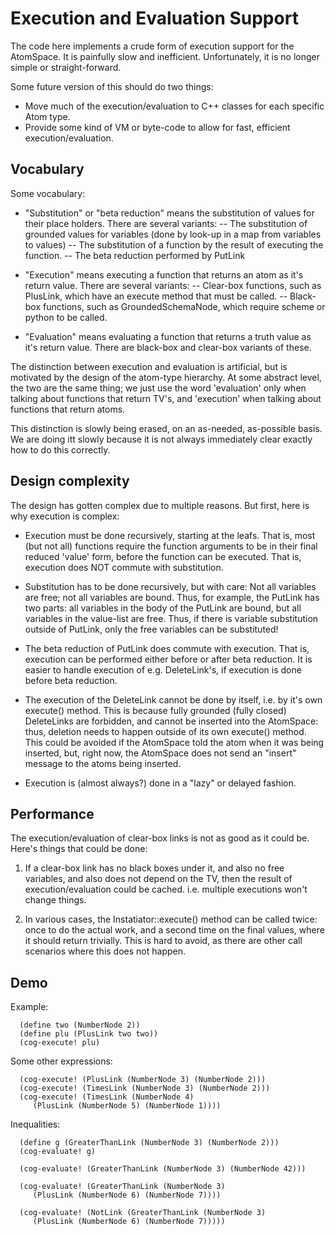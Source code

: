 
Execution and Evaluation Support
================================

The code here implements a crude form of execution support for the
AtomSpace. It is painfully slow and inefficient.  Unfortunately, it is
no longer simple or straight-forward.

Some future version of this should do two things:
* Move much of the execution/evaluation to C++ classes for each
  specific Atom type.
* Provide some kind of VM or byte-code to allow for fast, efficient
  execution/evaluation.

Vocabulary
----------
Some vocabulary:

* "Substitution" or "beta reduction" means the substitution of values
  for their place holders.
  There are several variants:
  -- The substitution of grounded values for variables (done by look-up
     in a map from variables to values)
  -- The substitution of a function by the result of executing the
     function.
  -- The beta reduction performed by PutLink

* "Execution" means executing a function that returns an atom as it's
  return value. There are several variants:
  -- Clear-box functions, such as PlusLink, which have an execute method
     that must be called.
  -- Black-box functions, such as GroundedSchemaNode, which require
     scheme or python to be called.

* "Evaluation" means evaluating a function that returns a truth value as
  it's return value. There are black-box and clear-box variants of
  these.

The distinction between execution and evaluation is artificial, but
is motivated by the design of the atom-type hierarchy.  At some
abstract level, the two are the same thing; we just use the word
'evaluation' only when talking about functions that return TV's, and
'execution' when talking about functions that return atoms.

This distinction is slowly being erased, on an as-needed, as-possible
basis.  We are doing itt slowly because it is not always immediately
clear exactly how to do this correctly.


Design complexity
-----------------
The design has gotten complex due to multiple reasons.  But first,
here is why execution is complex:

* Execution must be done recursively, starting at the leafs.
  That is, most (but not all) functions require the function
  arguments to be in their final reduced 'value' form, before
  the function can be executed.  That is, execution does NOT
  commute with substitution.

* Substitution has to be done recursively, but with care: Not all
  variables are free; not all variables are bound. Thus, for example,
  the PutLink has two parts: all variables in the body of the PutLink
  are bound, but all variables in the value-list are free.  Thus,
  if there is variable substitution outside of PutLink, only the
  free variables can be substituted!

* The beta reduction of PutLink does commute with execution.
  That is, execution can be performed either before or after
  beta reduction. It is easier to handle execution of e.g.
  DeleteLink's, if execution is done before beta reduction.

* The execution of the DeleteLink cannot be done by itself, i.e.
  by it's own execute() method. This is because fully grounded
  (fully closed) DeleteLinks are forbidden, and cannot be inserted
  into the AtomSpace: thus, deletion needs to happen outside of
  its own execute() method.  This could be avoided if the AtomSpace
  told the atom when it was being inserted, but, right now, the
  AtomSpace does not send an "insert" message to the atoms being
  inserted.

* Execution is (almost always?) done in a "lazy" or delayed fashion.

Performance
-----------
The execution/evaluation of clear-box links is not as good as it could
be.  Here's things that could be done:

1) If a clear-box link has no black boxes under it, and also no free
variables, and also does not depend on the TV, then the result of
execution/evaluation could be cached. i.e. multiple executions won't
change things.

2) In various cases, the Instatiator::execute() method can be called
twice: once to do the actual work, and a second time on the final
values, where it should return trivially.  This is hard to avoid, as
there are other call scenarios where this does not happen.

Demo
----
Example:
```
  (define two (NumberNode 2))
  (define plu (PlusLink two two))
  (cog-execute! plu)
```
Some other expressions:
```
  (cog-execute! (PlusLink (NumberNode 3) (NumberNode 2)))
  (cog-execute! (TimesLink (NumberNode 3) (NumberNode 2)))
  (cog-execute! (TimesLink (NumberNode 4)
     (PlusLink (NumberNode 5) (NumberNode 1))))
```
Inequalities:
```
  (define g (GreaterThanLink (NumberNode 3) (NumberNode 2)))
  (cog-evaluate! g)

  (cog-evaluate! (GreaterThanLink (NumberNode 3) (NumberNode 42)))

  (cog-evaluate! (GreaterThanLink (NumberNode 3)
     (PlusLink (NumberNode 6) (NumberNode 7))))

  (cog-evaluate! (NotLink (GreaterThanLink (NumberNode 3)
     (PlusLink (NumberNode 6) (NumberNode 7)))))
```
